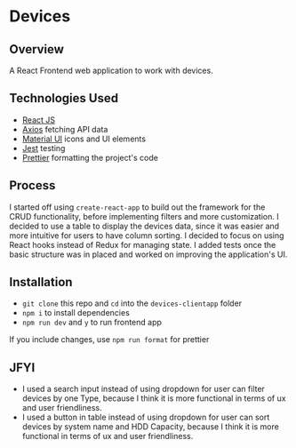 # Devices

## Overview

A React Frontend web application to work with devices.

## Technologies Used

- [React JS](https://reactjs.org/)
- [Axios](https://github.com/axios/axios) fetching API data
- [Material UI](https://material-ui.com/) icons and UI elements
- [Jest](https://jestjs.io/) testing
- [Prettier](https://prettier.io/) formatting the project's code

## Process

I started off using `create-react-app` to build out the framework for the CRUD functionality, before implementing filters and more customization. I decided to use a table to display the devices data, since it was easier and more intuitive for users to have column sorting. I decided to focus on using React hooks instead of Redux for managing state. I added tests once the basic structure was in placed and worked on improving the application's UI.

## Installation

- `git clone` this repo and `cd` into the `devices-clientapp` folder
- `npm i` to install dependencies
- `npm run dev` and `y` to run frontend app

If you include changes, use `npm run format` for prettier

## JFYI

- I used a search input instead of using dropdown for user can filter devices by one Type, because I think it is more functional in terms of ux and user friendliness.
- I used a button in table instead of using dropdown for user can sort devices by system name and HDD Capacity, because I think it is more functional in terms of ux and user friendliness. 
